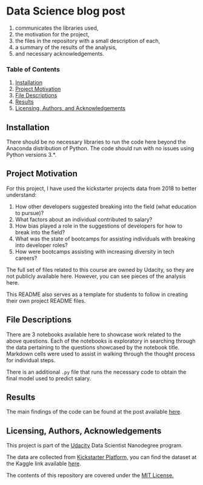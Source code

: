 # Data Science blog post


1) communicates the libraries used,
2) the motivation for the project,
3) the files in the repository with a small description of each,
4) a summary of the results of the analysis,
5) and necessary acknowledgements.


### Table of Contents

1. [Installation](#installation)
2. [Project Motivation](#motivation)
3. [File Descriptions](#files)
4. [Results](#results)
5. [Licensing, Authors, and Acknowledgements](#licensing)

## Installation <a name="installation"></a>

There should be no necessary libraries to run the code here beyond the Anaconda
distribution of Python.  The code should run with no issues using Python
versions 3.*.

## Project Motivation<a name="motivation"></a>

For this project, I have used the kickstarter projects data from 2018 to
better understand:

1. How other developers suggested breaking into the field (what education
  to pursue)?
2. What factors about an individual contributed to salary?
3. How bias played a role in the suggestions of developers for how to break
into the field?
4. What was the state of bootcamps for assisting individuals with breaking
 into developer roles?
5. How were bootcamps assisting with increasing diversity in tech careers?

The full set of files related to this course are owned by Udacity, so they are
not publicly available here.  However, you can see pieces of the analysis here.

This README also serves as a template for students to follow in creating their
own project README files.


## File Descriptions <a name="files"></a>

There are 3 notebooks available here to showcase work related to the above questions.
Each of the notebooks is exploratory in searching through the data pertaining to
the questions showcased by the notebook title.  Markdown cells were used to assist
in walking through the thought process for individual steps.

There is an additional `.py` file that runs the necessary code to obtain the
final model used to predict salary.

## Results<a name="results"></a>

The main findings of the code can be found at the post available [here]().

## Licensing, Authors, Acknowledgements<a name="licensing"></a>

This project is part of the [Udacity](https://www.udacity.com) Data Scientist Nanodegree program.

The data are collected from [Kickstarter Platform,](https://www.kickstarter.com)
you can find the dataset at the Kaggle link available [here](https://www.kaggle.com/kemical/kickstarter-projects?select=ks-projects-201801.csv).

The contents of this repository are covered under the [MIT License.]()
